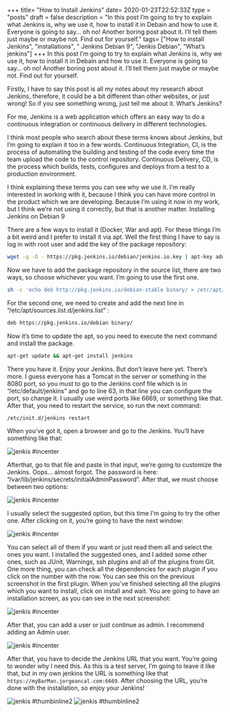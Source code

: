 +++
title= "How to Install Jenkins"
date= 2020-01-23T22:52:33Z
type = "posts"
draft = false
description = "In this post I’m going to try to explain what Jenkins is, why we use it, how to install it in Debain and how to use it. Everyone is going to say… oh no! Another boring post about it. I’ll tell them just maybe or maybe not. Find out for yourself."
tags= ["How to install Jenkins", "installations", " Jenkins Debian 9", "Jenkis Debian", "What’s jenkins"]
+++
In this post I’m going to try to explain what Jenkins is, why we use it, how to install it in Debain and how to use it. Everyone is going to say… oh no! Another boring post about it. I’ll tell them just maybe or maybe not. Find out for yourself.

Firstly, I have to say this post is all my notes about my research about Jenkins, therefore, it could be a bit different than other websites, or just wrong! So if you see something wrong, just tell me about it.
What’s Jenkins?

For me, Jenkins is a web application which offers an easy way to do a continuous integration or continuous delivery in different technologies.

I think most people who search about these terms knows about Jenkins, but I’m going to explain it too in a few words. Continuous Integration, CI, is the process of automating the building and testing of the code every time the team upload the code to the control repository. Continuous Delivery, CD, is the process which builds, tests, configures and deploys from a test to a production environment.

I think explaining these terms you can see why we use it. I’m really interested in working with it, because I think you can have more control in the product which we are developing. Because I’m using it now in my work, but I think we’re not using it correctly, but that is another matter.
Installing Jenkins on Debian 9

There are a few ways to install it (Docker, War and apt).  For these things I’m a bit weird and I prefer to install it via apt. Well the first thing I have to say is log in with root user and add the key of the package repository:

```bash
wget -q -O - https://pkg.jenkins.io/debian/jenkins.io.key | apt-key add -
```

Now we have to add the package repository in the source list, there are two ways, so choose whichever you want. I’m going to use the first one.

```bash
sh -c 'echo deb http://pkg.jenkins.io/debian-stable binary/ > /etc/apt/sources.list.d/jenkins.list'
```
For the second one, we need to create and add the next line in “/etc/apt/sources.list.d/jenkins.list” :

```bash
deb https://pkg.jenkins.io/debian binary/
```
Now it’s time to update the apt, so you need to execute the next command and install the package.

```bash
apt-get update && apt-get install jenkins
```
There you have it. Enjoy your Jenkins. But don’t leave here yet. There’s more.  I guess everyone has a Tomcat in the server or something in the 8080 port, so you must to go to the Jenkins conf file which is in “/etc/default/jenkins” and go to line 63, in that line you can configure the port, so change it. I usually use weird ports like 6669, or something like that. After that, you need to restart the service, so run the next command:
```bash
/etc/init.d/jenkins restart
```
When you’ve got it, open a browser and go to the Jenkins. You’ll have something like that:


![jenkis #incenter](/images/jenkis/jenkis.png)


Afterthat, go to that file and paste in that input, we’re going to customize the Jenkins. Oops… almost forgot. The password is here: “/var/lib/jenkins/secrets/initialAdminPassword”. After that, we must choose between two options:

![jenkis #incenter](/images/jenkis/custom.png)

I usually select the suggested option, but this time I’m going to try the other one. After clicking on it, you’re going to have the next window:

![jenkis #incenter](/images/jenkis/theStarted.png)

You can select all of them if you want or just read them all and select the ones you want. I installed the suggested ones, and I added some other ones, such as JUnit, Warnings, ssh plugins and all of the plugins from Git. One more thing, you can check all the dependencies for each plugin if you click on the number with the row. You can see this on the previous screenshot in the first plugin. When you’ve finished selecting all the plugins which you want to install, click on install and wait. You are going to have an installation screen, as you can see in the next screenshot:

![jenkis #incenter](/images/jenkis/theInstallation.png)

After that, you can add a user or just continue as admin. I recommend adding an Admin user.

![jenkis #incenter](/images/jenkis/jenkis1.png)

After that, you have to decide the Jenkins URL that you want. You’re going to wonder why I need this. As this is a test server, I’m going to leave it like that, but in my own jenkins the URL is something like that `https://myBarMan.jorgeancal.com:6669`. After choosing the URL, you’re done with the installation, so enjoy your Jenkins!

![jenkis #thumbinline2](/images/jenkis/jenkis2.png) ![jenkis #thumbinline2](/images/jenkis/jenkis3-1.png)
